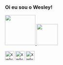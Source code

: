 ### Oi eu sou o Wesley!

<div>
  <a href="https://beacons.ai/xwlyxx">
    <img height="100em"  src="https://github-readme-stats.vercel.app/api?username=xwlyxx&show_icons=true&theme=blue-green" />
    <img height="70em"  src="https://github-readme-stats.vercel.app/api/top-langs/?username=xwlyxx&hide_progress=true&theme=blue-green" />
  </a>
</div>

<div style="display: inline_block"><br>
  <img align="center" alt="xwlyxx-js" widht="40px" height="30px" src="https://cdn.jsdelivr.net/gh/devicons/devicon@latest/icons/javascript/javascript-original.svg" />
  <img align="center" alt="xwlyxx-html" widht="40px" height="30px" src="https://cdn.jsdelivr.net/gh/devicons/devicon@latest/icons/html5/html5-original-wordmark.svg" />
  <img align="center" alt="xwlyxx-CSS" widht="40px" height="30px" src="https://cdn.jsdelivr.net/gh/devicons/devicon@latest/icons/css3/css3-original-wordmark.svg" />
          
</div>
